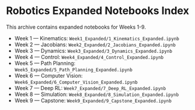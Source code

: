 # Robotics Expanded Notebooks Index

This archive contains expanded notebooks for Weeks 1-9.

- Week 1 — Kinematics: `Week1_Expanded/1_Kinematics_Expanded.ipynb`
- Week 2 — Jacobians: `Week2_Expanded/2_Jacobians_Expanded.ipynb`
- Week 3 — Dynamics: `Week3_Expanded/3_Dynamics_Expanded.ipynb`
- Week 4 — Control: `Week4_Expanded/4_Control_Expanded.ipynb`
- Week 5 — Path Planning: `Week5_Expanded/5_Path_Planning_Expanded.ipynb`
- Week 6 — Computer Vision: `Week6_Expanded/6_Computer_Vision_Expanded.ipynb`
- Week 7 — Deep RL: `Week7_Expanded/7_Deep_RL_Expanded.ipynb`
- Week 8 — Simulation: `Week8_Expanded/8_Simulation_Expanded.ipynb`
- Week 9 — Capstone: `Week9_Expanded/9_Capstone_Expanded.ipynb`

